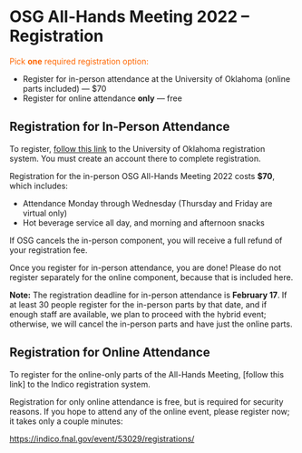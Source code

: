 # OSG All-Hands Meeting 2022 &ndash; Registration

<span style="color: #FF6600;">Pick <strong>one</strong> required registration option:</span>

*   Register for in-person attendance at the University of Oklahoma (online parts included) &mdash; $70
*   Register for online attendance **only** &mdash; free

## Registration for In-Person Attendance

To register,
[follow this link](https://oupacsrcc-web.ungerboeck.net/reg/reg_p1_form.aspx?oc=10&ct=PART&eventid=10048)
to the University of Oklahoma registration system.
You must create an account there to complete registration.

Registration for the in-person OSG All-Hands Meeting 2022 costs **$70**, which includes:

* Attendance Monday through Wednesday (Thursday and Friday are virtual only)
* Hot beverage service all day, and morning and afternoon snacks

If OSG cancels the in-person component, you will receive a full refund of your registration fee.

Once you register for in-person attendance, you are done!
Please do not register separately for the online component, because that is included here.

**Note:** The registration deadline for in-person attendance is **February 17**.
If at least 30 people register for the in-person parts by that date,
and if enough staff are available,
we plan to proceed with the hybrid event;
otherwise, we will cancel the in-person parts and have just the online parts.

## Registration for Online Attendance

To register for the online-only parts of the All-Hands Meeting,
[follow this link] to the Indico registration system.

Registration for only online attendance is free,
but is required for security reasons.
If you hope to attend any of the online event, please register now;
it takes only a couple minutes:

https://indico.fnal.gov/event/53029/registrations/
